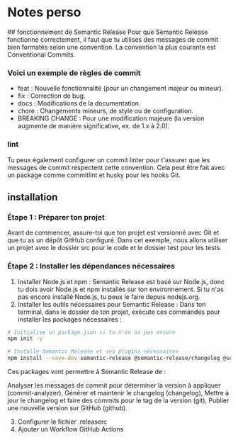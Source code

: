 # Notes perso

## fonctionnement de Semantic Release
Pour que Semantic Release fonctionne correctement, il faut que tu utilises des messages de commit bien formatés selon une convention. La convention la plus courante est Conventional Commits.

### Voici un exemple de règles de commit
- feat : Nouvelle fonctionnalité (pour un changement majeur ou mineur).
- fix : Correction de bug.
- docs : Modifications de la documentation.
- chore : Changements mineurs, de style ou de configuration.
- BREAKING CHANGE : Pour une modification majeure (la version augmente de manière significative, ex. de 1.x à 2.0).

### lint
Tu peux également configurer un commit linter pour t'assurer que les messages de commit respectent cette convention. Cela peut être fait avec un package comme commitlint et husky pour les hooks Git.

## installation
### Étape 1 : Préparer ton projet
Avant de commencer, assure-toi que ton projet est versionné avec Git et que tu as un dépôt GitHub configuré. Dans cet exemple, nous allons utiliser un projet avec le dossier src pour le code et le dossier test pour les tests.

### Étape 2 : Installer les dépendances nécessaires
1. Installer Node.js et npm : Semantic Release est basé sur Node.js, donc tu dois avoir Node.js et npm installés sur ton environnement. Si tu n'as pas encore installé Node.js, tu peux le faire depuis nodejs.org.
2. Installer les outils nécessaires pour Semantic Release : Dans ton terminal, dans le dossier de ton projet, exécute ces commandes pour installer les packages nécessaires :
```bash
# Initialise un package.json si tu n'en as pas encore
npm init -y

# Installe Semantic Release et ses plugins nécessaires
npm install --save-dev semantic-release @semantic-release/changelog @semantic-release/git @semantic-release/commit-analyzer @semantic-release/release-notes-generator @semantic-release/github
```

Ces packages vont permettre à Semantic Release de :

Analyser les messages de commit pour déterminer la version à appliquer (commit-analyzer),
Générer et maintenir le changelog (changelog),
Mettre à jour le changelog et faire des commits pour le tag de la version (git),
Publier une nouvelle version sur GitHub (github).

3. Configurer le fichier .releaserc
4. Ajouter un Workflow GitHub Actions